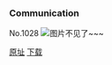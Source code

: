 ### Communication
No.1028
![图片不见了~~~](https://imgs.xkcd.com/comics/communication.png)

[原址](https://xkcd.com//1028) [下载](https://imgs.xkcd.com/comics/communication.png)

